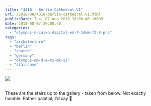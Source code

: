 ```yaml
---
title: "4310 - Berlin Cathedral VI"
url: /2018/08/4310-berlin-cathedral-vi.html
publishDate: Tue, 07 Aug 2018 18:00:40 +0000
date: 2018-08-07 20:00:40
categories: 
  - "olympus-m-zuiko-digital-ed-7-14mm-f2-8-pro"
tags: 
  - "architecture"
  - "berlin"
  - "church"
  - "germany"
  - "olympus-om-d-e-m1-mk-ii"
  - "staircase"
---
```

<div class="container">
<div class="center"><a target="_blank" href="https://d25zfm9zpd7gm5.cloudfront.net/1200x1200/2017/20170623_172627_lr.jpg"><img class="webfeedsFeaturedVisual" src="https://d25zfm9zpd7gm5.cloudfront.net/0600x0600/2017/20170623_172627_lr.jpg" /></a></div>
</div>
<br />

These are the stairs up to the gallery - taken from below. Not exactly humble. Rather palatial, I'd say 🙂
